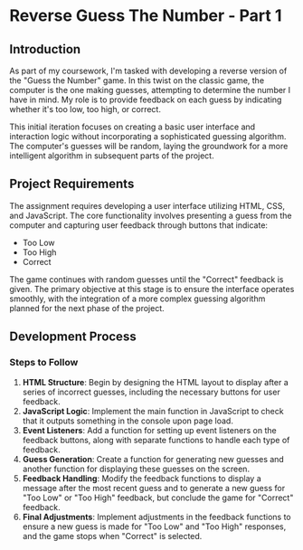 # Reverse Guess The Number - Part 1

## Introduction

As part of my coursework, I'm tasked with developing a reverse version of the "Guess the Number" game. In this twist on the classic game, the computer is the one making guesses, attempting to determine the number I have in mind. My role is to provide feedback on each guess by indicating whether it's too low, too high, or correct.

This initial iteration focuses on creating a basic user interface and interaction logic without incorporating a sophisticated guessing algorithm. The computer's guesses will be random, laying the groundwork for a more intelligent algorithm in subsequent parts of the project.

## Project Requirements

The assignment requires developing a user interface utilizing HTML, CSS, and JavaScript. The core functionality involves presenting a guess from the computer and capturing user feedback through buttons that indicate:

- Too Low
- Too High
- Correct

The game continues with random guesses until the "Correct" feedback is given. The primary objective at this stage is to ensure the interface operates smoothly, with the integration of a more complex guessing algorithm planned for the next phase of the project.

## Development Process

### Steps to Follow

1. **HTML Structure**: Begin by designing the HTML layout to display after a series of incorrect guesses, including the necessary buttons for user feedback.
2. **JavaScript Logic**: Implement the main function in JavaScript to check that it outputs something in the console upon page load.
3. **Event Listeners**: Add a function for setting up event listeners on the feedback buttons, along with separate functions to handle each type of feedback.
4. **Guess Generation**: Create a function for generating new guesses and another function for displaying these guesses on the screen.
5. **Feedback Handling**: Modify the feedback functions to display a message after the most recent guess and to generate a new guess for "Too Low" or "Too High" feedback, but conclude the game for "Correct" feedback.
6. **Final Adjustments**: Implement adjustments in the feedback functions to ensure a new guess is made for "Too Low" and "Too High" responses, and the game stops when "Correct" is selected.
